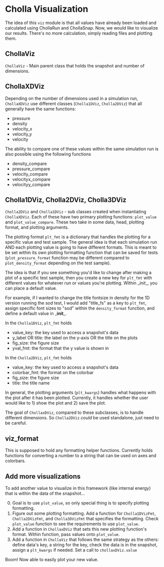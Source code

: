# Cholla Visualization

The idea of this `viz` module is that all values have already been loaded and calculated using ChollaRun and ChollaSnap. Now, we would like to visualize our results. There's no more calculation, simply reading files and plotting them.

## ChollaViz

`ChollaViz` - Main parent class that holds the snapshot and number of dimensions. 


## ChollaXDViz

Depending on the number of dimensions used in a simulation run, `ChollaXDViz` use different classes (`Cholla1DViz`, `Cholla2DViz`) that all generally have the same functions:
- pressure
- density
- velocity_x
- velocity_y
- velocity

The ability to compare one of these values within the same simulation run is also possible using the following functions
- density_compare
- pressure_compare
- velocity_compare
- velocityx_compare
- velocityy_compare

## Cholla1DViz, Cholla2DViz, Cholla3DViz

`Cholla2DViz` and `Cholla1DViz` - sub classes created when instantiating `ChollaXDViz`. Each of these have two primary plotting functions: `plot_value` and `plot_value_compare`. These two take in some data, head, plotting format, and plotting arguments.

The plotting format `plt_fmt` is a dictionary that handles the plotting for a specific value and test sample. The general idea is that each simulation run AND each plotting value is going to have different formats. This is meant to be set within its own plotting formatting function that can be saved for tests (`plot_pressure_format` function may be different compared to `plot_density_format` depending on the test sample).
    
The idea is that if you see something you'd like to change after making a plot of a specific test sample, then you create a new key for `plt_fmt` with different values for whatever run or values you're plotting. Within \__init_\_, you can place a default value.

For example, if I wanted to change the title fontsize in density for the 1D version running the sod test, I would add "title_fs" as a key to `plt_fmt`, assign specific font sizes to "sod" within the `density_format` function, and define a default value in \___init__\_.

In the `Cholla1DViz`, `plt_fmt` holds
- value_key: the key used to access a snapshot's data
- y_label OR title: the label on the y-axis OR the title on the plots
- fig_size: the figure size
- yval_fmt: the format that the y value is shown in

In the `Cholla2DViz`, `plt_fmt` holds
- value_key: the key used to access a snapshot's data
- colorbar_fmt: the format on the colorbar
- fig_size: the figure size
- title: the title name

In general, the plotting arguments (`plt_kwargs`) handles what happens with the plot after it has been plotted. Currently, it handles whether the user would like to 1) show the plot and 2) save the plot.


The goal of `ChollaxDViz`, compared to these subclasses, is to handle different dimensions. So `Cholla2DViz` _could_ be used standalone, just need to be careful.


## viz_format

This is supposed to hold any formatting helper functions. Currently holds functions for converting a number to a string that can be used on axes and colorbars.


## Add more visualizations

To add another value to visualize in this framework (like internal energy) that is within the data of the snapshot...

0. Goal is to use `plot_value`, so only special thing is to specify plotting formatting.
1. Figure out some plotting formatting. Add a function for `Cholla1DVizFmt`, `Cholla2DVizFmt`, and `Cholla3DVizFmt` that specifies the formatting. Check `plot_value` function to see the requirements to use `plot_value`.
2. Add a function in `ChollaxDViz` that sets this new plotting function's format. Within function, pass values onto `plot_value`.
3. Add a function in `ChollaViz` that follows the same strategy as the others: define data's key, a string for the key, check the data is in the snapshot, assign a `plt_kwargs` if needed. Set a call to `chollaxDViz.value`

Boom! Now able to easily plot your new value.

